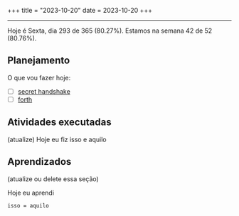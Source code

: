 +++
title = "2023-10-20"
date = 2023-10-20
+++

---

Hoje é Sexta, dia 293 de 365 (80.27%). Estamos na semana 42 de 52 (80.76%). 

## Planejamento

O que vou fazer hoje:  

- [ ] [secret handshake](https://exercism.org/tracks/dart/exercises/secret-handshake)
- [ ] [forth](https://exercism.org/tracks/dart/exercises/forth)

## Atividades executadas

(atualize) Hoje eu fiz isso e aquilo

## Aprendizados

(atualize ou delete essa seção)

Hoje eu aprendi
```
isso = aquilo
```
